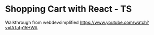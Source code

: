 # Shopping Cart with React - TS

Walkthrough from webdevsimplified
https://www.youtube.com/watch?v=lATafp15HWA
